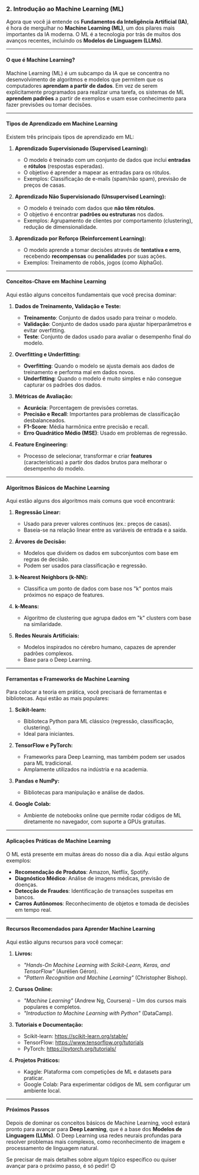 ### **2. Introdução ao Machine Learning (ML)**

Agora que você já entende os **Fundamentos da Inteligência Artificial (IA)**, é hora de mergulhar no **Machine Learning (ML)**, um dos pilares mais importantes da IA moderna. O ML é a tecnologia por trás de muitos dos avanços recentes, incluindo os **Modelos de Linguagem (LLMs)**.

---

#### **O que é Machine Learning?**
Machine Learning (ML) é um subcampo da IA que se concentra no desenvolvimento de algoritmos e modelos que permitem que os computadores **aprendam a partir de dados**. Em vez de serem explicitamente programados para realizar uma tarefa, os sistemas de ML **aprendem padrões** a partir de exemplos e usam esse conhecimento para fazer previsões ou tomar decisões.

---

#### **Tipos de Aprendizado em Machine Learning**
Existem três principais tipos de aprendizado em ML:

1. **Aprendizado Supervisionado (Supervised Learning):**
   - O modelo é treinado com um conjunto de dados que inclui **entradas** e **rótulos** (respostas esperadas).
   - O objetivo é aprender a mapear as entradas para os rótulos.
   - Exemplos: Classificação de e-mails (spam/não spam), previsão de preços de casas.

2. **Aprendizado Não Supervisionado (Unsupervised Learning):**
   - O modelo é treinado com dados que **não têm rótulos**.
   - O objetivo é encontrar **padrões ou estruturas** nos dados.
   - Exemplos: Agrupamento de clientes por comportamento (clustering), redução de dimensionalidade.

3. **Aprendizado por Reforço (Reinforcement Learning):**
   - O modelo aprende a tomar decisões através de **tentativa e erro**, recebendo **recompensas** ou **penalidades** por suas ações.
   - Exemplos: Treinamento de robôs, jogos (como AlphaGo).

---

#### **Conceitos-Chave em Machine Learning**
Aqui estão alguns conceitos fundamentais que você precisa dominar:

1. **Dados de Treinamento, Validação e Teste:**
   - **Treinamento**: Conjunto de dados usado para treinar o modelo.
   - **Validação**: Conjunto de dados usado para ajustar hiperparâmetros e evitar overfitting.
   - **Teste**: Conjunto de dados usado para avaliar o desempenho final do modelo.

2. **Overfitting e Underfitting:**
   - **Overfitting**: Quando o modelo se ajusta demais aos dados de treinamento e performa mal em dados novos.
   - **Underfitting**: Quando o modelo é muito simples e não consegue capturar os padrões dos dados.

3. **Métricas de Avaliação:**
   - **Acurácia**: Porcentagem de previsões corretas.
   - **Precisão e Recall**: Importantes para problemas de classificação desbalanceados.
   - **F1-Score**: Média harmônica entre precisão e recall.
   - **Erro Quadrático Médio (MSE)**: Usado em problemas de regressão.

4. **Feature Engineering:**
   - Processo de selecionar, transformar e criar **features** (características) a partir dos dados brutos para melhorar o desempenho do modelo.

---

#### **Algoritmos Básicos de Machine Learning**
Aqui estão alguns dos algoritmos mais comuns que você encontrará:

1. **Regressão Linear:**
   - Usado para prever valores contínuos (ex.: preços de casas).
   - Baseia-se na relação linear entre as variáveis de entrada e a saída.

2. **Árvores de Decisão:**
   - Modelos que dividem os dados em subconjuntos com base em regras de decisão.
   - Podem ser usados para classificação e regressão.

3. **k-Nearest Neighbors (k-NN):**
   - Classifica um ponto de dados com base nos "k" pontos mais próximos no espaço de features.

4. **k-Means:**
   - Algoritmo de clustering que agrupa dados em "k" clusters com base na similaridade.

5. **Redes Neurais Artificiais:**
   - Modelos inspirados no cérebro humano, capazes de aprender padrões complexos.
   - Base para o Deep Learning.

---

#### **Ferramentas e Frameworks de Machine Learning**
Para colocar a teoria em prática, você precisará de ferramentas e bibliotecas. Aqui estão as mais populares:

1. **Scikit-learn:**
   - Biblioteca Python para ML clássico (regressão, classificação, clustering).
   - Ideal para iniciantes.

2. **TensorFlow e PyTorch:**
   - Frameworks para Deep Learning, mas também podem ser usados para ML tradicional.
   - Amplamente utilizados na indústria e na academia.

3. **Pandas e NumPy:**
   - Bibliotecas para manipulação e análise de dados.

4. **Google Colab:**
   - Ambiente de notebooks online que permite rodar códigos de ML diretamente no navegador, com suporte a GPUs gratuitas.

---

#### **Aplicações Práticas de Machine Learning**
O ML está presente em muitas áreas do nosso dia a dia. Aqui estão alguns exemplos:
- **Recomendação de Produtos**: Amazon, Netflix, Spotify.
- **Diagnóstico Médico**: Análise de imagens médicas, previsão de doenças.
- **Detecção de Fraudes**: Identificação de transações suspeitas em bancos.
- **Carros Autônomos**: Reconhecimento de objetos e tomada de decisões em tempo real.

---

#### **Recursos Recomendados para Aprender Machine Learning**
Aqui estão alguns recursos para você começar:

1. **Livros:**
   - *"Hands-On Machine Learning with Scikit-Learn, Keras, and TensorFlow"* (Aurélien Géron).
   - *"Pattern Recognition and Machine Learning"* (Christopher Bishop).

2. **Cursos Online:**
   - *"Machine Learning"* (Andrew Ng, Coursera) – Um dos cursos mais populares e completos.
   - *"Introduction to Machine Learning with Python"* (DataCamp).

3. **Tutoriais e Documentação:**
   - Scikit-learn: https://scikit-learn.org/stable/
   - TensorFlow: https://www.tensorflow.org/tutorials
   - PyTorch: https://pytorch.org/tutorials/

4. **Projetos Práticos:**
   - Kaggle: Plataforma com competições de ML e datasets para praticar.
   - Google Colab: Para experimentar códigos de ML sem configurar um ambiente local.

---

#### **Próximos Passos**
Depois de dominar os conceitos básicos de Machine Learning, você estará pronto para avançar para **Deep Learning**, que é a base dos **Modelos de Linguagem (LLMs)**. O Deep Learning usa redes neurais profundas para resolver problemas mais complexos, como reconhecimento de imagem e processamento de linguagem natural.

Se precisar de mais detalhes sobre algum tópico específico ou quiser avançar para o próximo passo, é só pedir! 😊